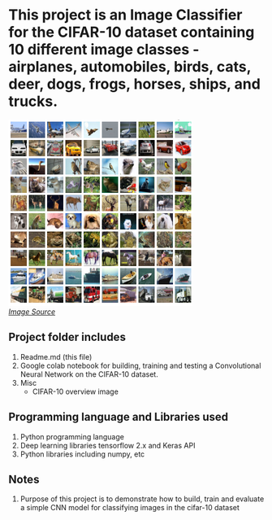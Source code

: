 # This project is an Image Classifier for the CIFAR-10 dataset containing 10 different image classes - airplanes, automobiles, birds, cats, deer, dogs, frogs, horses, ships, and trucks.

![Example images from cifar-10 dataset](cifar10_img.png)   
[*Image Source*](https://www.cs.toronto.edu/~kriz/cifar.html)

## Project folder includes
1. Readme.md (this file)
2. Google colab notebook for building, training and testing a Convolutional Neural Network on the CIFAR-10 dataset.
3. Misc
    - CIFAR-10 overview image
  
## Programming language and Libraries used
1. Python programming language
2. Deep learning libraries tensorflow 2.x and Keras API
3. Python libraries including numpy, etc

## Notes
1. Purpose of this project is to demonstrate how to build, train and evaluate a simple CNN model for classifying images in the cifar-10 dataset
